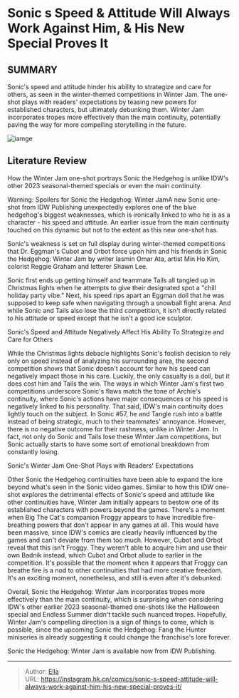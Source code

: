 # Sonic s Speed &amp; Attitude Will Always Work Against Him, &amp; His New Special Proves It


## SUMMARY 



  Sonic&#39;s speed and attitude hinder his ability to strategize and care for others, as seen in the winter-themed competitions in Winter Jam.   The one-shot plays with readers&#39; expectations by teasing new powers for established characters, but ultimately debunking them.   Winter Jam incorporates tropes more effectively than the main continuity, potentially paving the way for more compelling storytelling in the future.  

![iamge](https://static1.srcdn.com/wordpress/wp-content/uploads/2023/12/sonic-on-the-cover-of-winter-jam.jpg)

## Literature Review

How the Winter Jam one-shot portrays Sonic the Hedgehog is unlike IDW&#39;s other 2023 seasonal-themed specials or even the main continuity.




Warning: Spoilers for Sonic the Hedgehog: Winter JamA new Sonic one-shot from IDW Publishing unexpectedly explores one of the blue hedgehog&#39;s biggest weaknesses, which is ironically linked to who he is as a character - his speed and attitude. An earlier issue from the main continuity touched on this dynamic but not to the extent as this new one-shot has.




Sonic&#39;s weakness is set on full display during winter-themed competitions that Dr. Eggman&#39;s Cubot and Orbot force upon him and his friends in Sonic the Hedgehog: Winter Jam by writer Iasmin Omar Ata, artist Min Ho Kim, colorist Reggie Graham and letterer Shawn Lee.

          

Sonic first ends up getting himself and teammate Tails all tangled up in Christmas lights when he attempts to give their designated spot a &#34;chill holiday party vibe.&#34; Next, his speed rips apart an Eggman doll that he was supposed to keep safe when navigating through a snowball fight arena. And while Sonic and Tails also lose the third competition, it isn&#39;t directly related to his attitude or speed except that he isn&#39;t a good ice sculptor.


 Sonic&#39;s Speed and Attitude Negatively Affect His Ability To Strategize and Care for Others 
          




While the Christmas lights debacle highlights Sonic&#39;s foolish decision to rely only on speed instead of analyzing his surrounding area, the second competition shows that Sonic doesn&#39;t account for how his speed can negatively impact those in his care. Luckily, the only casualty is a doll, but it does cost him and Tails the win. The ways in which Winter Jam&#39;s first two competitions underscore Sonic&#39;s flaws match the tone of Archie&#39;s continuity, where Sonic&#39;s actions have major consequences or his speed is negatively linked to his personality. That said, IDW&#39;s main continuity does lightly touch on the subject. In Sonic #57, he and Tangle rush into a battle instead of being strategic, much to their teammates&#39; annoyance. However, there is no negative outcome for their rashness, unlike in Winter Jam. In fact, not only do Sonic and Tails lose these Winter Jam competitions, but Sonic actually starts to have some sort of emotional breakdown from constantly losing.






 Sonic&#39;s Winter Jam One-Shot Plays with Readers&#39; Expectations 
          

Other Sonic the Hedgehog continuities have been able to expand the lore beyond what&#39;s seen in the Sonic video games. Similar to how this IDW one-shot explores the detrimental effects of Sonic&#39;s speed and attitude like other continuities have, Winter Jam initially appears to bestow one of its established characters with powers beyond the games. There&#39;s a moment when Big The Cat&#39;s companion Froggy appears to have incredible fire-breathing powers that don&#39;t appear in any games at all. This would have been massive, since IDW&#39;s comics are clearly heavily influenced by the games and can&#39;t deviate from them too much. However, Cubot and Orbot reveal that this isn&#39;t Froggy. They weren&#39;t able to acquire him and use their own Badnik instead, which Cubot and Orbot allude to earlier in the competition. It&#39;s possible that the moment when it appears that Froggy can breathe fire is a nod to other continuities that had more creative freedom. It&#39;s an exciting moment, nonetheless, and still is even after it&#39;s debunked.




Overall, Sonic the Hedgehog: Winter Jam incorporates tropes more effectively than the main continuity, which is surprising when considering IDW&#39;s other earlier 2023 seasonal-themed one-shots like the Halloween special and Endless Summer didn&#39;t tackle such nuanced tropes. Hopefully, Winter Jam&#39;s compelling direction is a sign of things to come, which is possible, since the upcoming Sonic the Hedgehog: Fang the Hunter miniseries is already suggesting it could change the franchise&#39;s lore forever.



Sonic the Hedgehog: Winter Jam is available now from IDW Publishing.





---

> Author: [Ella](https://instagram.hk.cn/)  
> URL: https://instagram.hk.cn/comics/sonic-s-speed-attitude-will-always-work-against-him-his-new-special-proves-it/  

